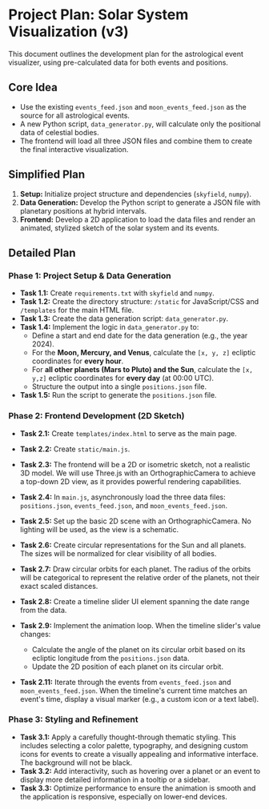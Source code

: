 # Project Plan: Solar System Visualization (v3)

This document outlines the development plan for the astrological event visualizer, using pre-calculated data for both events and positions.

## Core Idea

- Use the existing `events_feed.json` and `moon_events_feed.json` as the source for all astrological events.
- A new Python script, `data_generator.py`, will calculate only the positional data of celestial bodies.
- The frontend will load all three JSON files and combine them to create the final interactive visualization.

## Simplified Plan

1.  **Setup:** Initialize project structure and dependencies (`skyfield`, `numpy`).
2.  **Data Generation:** Develop the Python script to generate a JSON file with planetary positions at hybrid intervals.
3.  **Frontend:** Develop a 2D application to load the data files and render an animated, stylized sketch of the solar system and its events.

## Detailed Plan

### Phase 1: Project Setup & Data Generation

*   **Task 1.1:** Create `requirements.txt` with `skyfield` and `numpy`.
*   **Task 1.2:** Create the directory structure: `/static` for JavaScript/CSS and `/templates` for the main HTML file.
*   **Task 1.3:** Create the data generation script: `data_generator.py`.
*   **Task 1.4:** Implement the logic in `data_generator.py` to:
    *   Define a start and end date for the data generation (e.g., the year 2024).
    *   For the **Moon, Mercury, and Venus**, calculate the `[x, y, z]` ecliptic coordinates for **every hour**.
    *   For **all other planets (Mars to Pluto) and the Sun**, calculate the `[x, y,z]` ecliptic coordinates for **every day** (at 00:00 UTC).
    *   Structure the output into a single `positions.json` file.
*   **Task 1.5:** Run the script to generate the `positions.json` file.

### Phase 2: Frontend Development (2D Sketch)

*   **Task 2.1:** Create `templates/index.html` to serve as the main page.
*   **Task 2.2:** Create `static/main.js`.
*   **Task 2.3:** The frontend will be a 2D or isometric sketch, not a realistic 3D model. We will use Three.js with an OrthographicCamera to achieve a top-down 2D view, as it provides powerful rendering capabilities.
*   **Task 2.4:** In `main.js`, asynchronously load the three data files: `positions.json`, `events_feed.json`, and `moon_events_feed.json`.
*   **Task 2.5:** Set up the basic 2D scene with an OrthographicCamera. No lighting will be used, as the view is a schematic.
*   **Task 2.6:** Create circular representations for the Sun and all planets. The sizes will be normalized for clear visibility of all bodies.
*   **Task 2.7:** Draw circular orbits for each planet. The radius of the orbits will be categorical to represent the relative order of the planets, not their exact scaled distances.
*   **Task 2.8:** Create a timeline slider UI element spanning the date range from the data.
*   **Task 2.9:** Implement the animation loop. When the timeline slider's value changes:
    *   Calculate the angle of the planet on its circular orbit based on its ecliptic longitude from the `positions.json` data.
    *   Update the 2D position of each planet on its circular orbit.

*   **Task 2.11:** Iterate through the events from `events_feed.json` and `moon_events_feed.json`. When the timeline's current time matches an event's time, display a visual marker (e.g., a custom icon or a text label).

### Phase 3: Styling and Refinement

*   **Task 3.1:** Apply a carefully thought-through thematic styling. This includes selecting a color palette, typography, and designing custom icons for events to create a visually appealing and informative interface. The background will not be black.
*   **Task 3.2:** Add interactivity, such as hovering over a planet or an event to display more detailed information in a tooltip or a sidebar.
*   **Task 3.3:** Optimize performance to ensure the animation is smooth and the application is responsive, especially on lower-end devices.